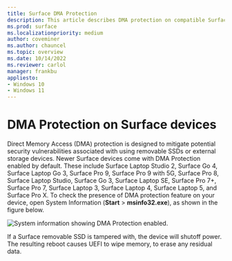 ```yaml
---
title: Surface DMA Protection
description: This article describes DMA protection on compatible Surface devices
ms.prod: surface
ms.localizationpriority: medium
author: coveminer
ms.author: chauncel
ms.topic: overview
ms.date: 10/14/2022                        
ms.reviewer: carlol
manager: frankbu
appliesto:
- Windows 10
- Windows 11
---
```

# DMA Protection on Surface devices

Direct Memory Access (DMA) protection is designed to mitigate potential security vulnerabilities associated with using removable SSDs or external storage devices. Newer Surface devices come with DMA Protection enabled by default. These include Surface Laptop Studio 2, Surface Go 4, Surface Laptop Go 3, Surface Pro 9, Surface Pro 9 with 5G, Surface Pro 8, Surface Laptop Studio, Surface Go 3, Surface Laptop SE, Surface Pro 7+, Surface Pro 7, Surface Laptop 3, Surface Laptop 4, Surface Laptop 5, and Surface Pro X. To check the presence of DMA protection feature on your device, open System Information (**Start** > **msinfo32.exe**), as shown in the figure below.

![System information showing DMA Protection enabled.](images/systeminfodma.png)

If a Surface removable SSD is tampered with, the device will shutoff power. The resulting reboot causes UEFI to wipe memory, to erase any residual data.
